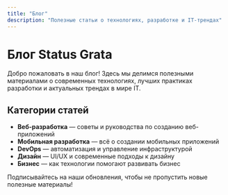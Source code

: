```yaml
---
title: "Блог"
description: "Полезные статьи о технологиях, разработке и IT-трендах"
---
```


# Блог Status Grata

Добро пожаловать в наш блог! Здесь мы делимся полезными материалами о современных технологиях, лучших практиках разработки и актуальных трендах в мире IT.

## Категории статей

- **Веб-разработка** — советы и руководства по созданию веб-приложений
- **Мобильная разработка** — всё о создании мобильных приложений
- **DevOps** — автоматизация и управление инфраструктурой
- **Дизайн** — UI/UX и современные подходы к дизайну
- **Бизнес** — как технологии помогают развивать бизнес

Подписывайтесь на наши обновления, чтобы не пропустить новые полезные материалы!